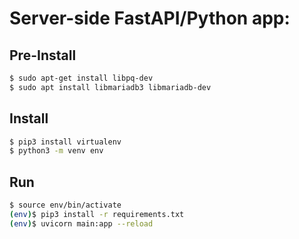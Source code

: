 # Server-side FastAPI/Python app:

## Pre-Install
```sh
$ sudo apt-get install libpq-dev
$ sudo apt install libmariadb3 libmariadb-dev
```

## Install
```sh
$ pip3 install virtualenv
$ python3 -m venv env
```

## Run
```sh
$ source env/bin/activate
(env)$ pip3 install -r requirements.txt
(env)$ uvicorn main:app --reload
```
